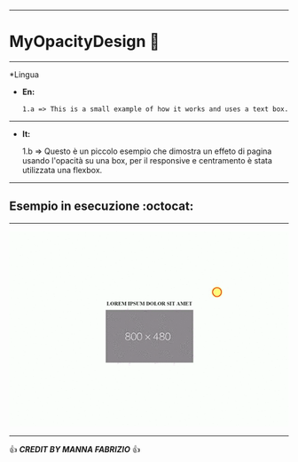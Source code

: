 ------------------------------------------------------------------------------------------------------------------------------------------

# MyOpacityDesign :metal: 

------------------------------------------------------------------------------------------------------------------------------------------

*Lingua
  * **En:**

        1.a => This is a small example of how it works and uses a text box.

------------------------------------------------------------------------------------------------------------------------------------------

  * **It:**

       1.b => Questo è un piccolo esempio che dimostra un effeto di pagina usando l'opacità su una box, per il responsive e centramento è    stata utilizzata una flexbox.

-----------------------------------------------------------------------------------------------------------------------------------------

## Esempio in esecuzione :octocat:

------------------------------------------------------------------------------------------------------------------------------------------

![Alt text](video-to-gif.gif) 

------------------------------------------------------------------------------------------------------------------------------------------

:+1: ***CREDIT BY MANNA FABRIZIO*** :+1: 
